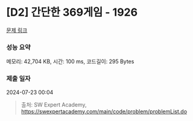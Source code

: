 # [D2] 간단한 369게임 - 1926 

[문제 링크](https://swexpertacademy.com/main/code/problem/problemDetail.do?contestProbId=AV5PTeo6AHUDFAUq) 

### 성능 요약

메모리: 42,704 KB, 시간: 100 ms, 코드길이: 295 Bytes

### 제출 일자

2024-07-23 00:04



> 출처: SW Expert Academy, https://swexpertacademy.com/main/code/problem/problemList.do